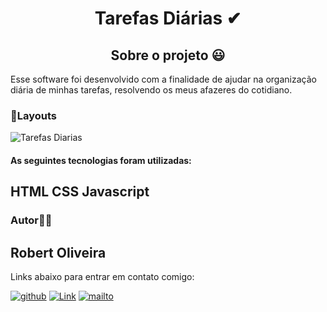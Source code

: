  <h1 align="center">Tarefas Diárias ✔</h1>

<h2 align="center">Sobre o projeto 😃</h2>

<p>Esse software foi desenvolvido com a finalidade de ajudar na organização diária de minhas tarefas, resolvendo os meus afazeres do cotidiano.</p>



  <h3>🎨Layouts</h3>

![Tarefas Diarias](https://user-images.githubusercontent.com/43148712/130966111-61f4279a-2cf5-48cc-92ca-0cf7540991e1.gif)

<h4>As seguintes tecnologias foram utilizadas: </h4>

HTML
CSS 
Javascript
-


<h3>Autor👨‍💻</h3>

Robert Oliveira 
-
 Links abaixo para entrar em contato comigo: 

[
![github](https://img.shields.io/badge/GitHub-100000?style=flat-the-border&logo=github&logoColor=white)](https://github.com/robertsudoliveira) [![Link](https://img.shields.io/badge/LinkedIn-0077B5?style=flat-the-border&logo=linkedin&logoColor=white)](https://www.linkedin.com/in/robert-oliveira2020/) [ ![mailto](https://img.shields.io/badge/Gmail-D14836?style=flat-the-border&logo=gmail&logoColor=white)](mailto:robertsudoliveira@gmail.com)

